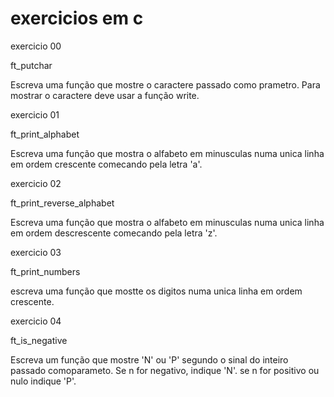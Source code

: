 # exercicios em c

exercicio 00

ft_putchar

Escreva uma função que mostre o caractere passado como prametro.
Para mostrar o caractere deve usar a função write.

exercicio 01

ft_print_alphabet

Escreva uma função que mostra o alfabeto em minusculas numa unica linha
em ordem crescente comecando pela letra 'a'.

exercicio 02

ft_print_reverse_alphabet

Escreva uma função que mostra o alfabeto em minusculas numa unica linha
em ordem descrescente comecando pela letra 'z'.

exercicio 03

ft_print_numbers

escreva uma função que mostte os digitos numa unica linha em ordem crescente.

exercicio 04

ft_is_negative

Escreva um função que mostre 'N' ou 'P' segundo o sinal do inteiro passado comoparameto. Se n for negativo, indique  'N'. se n for positivo ou nulo indique  'P'.
